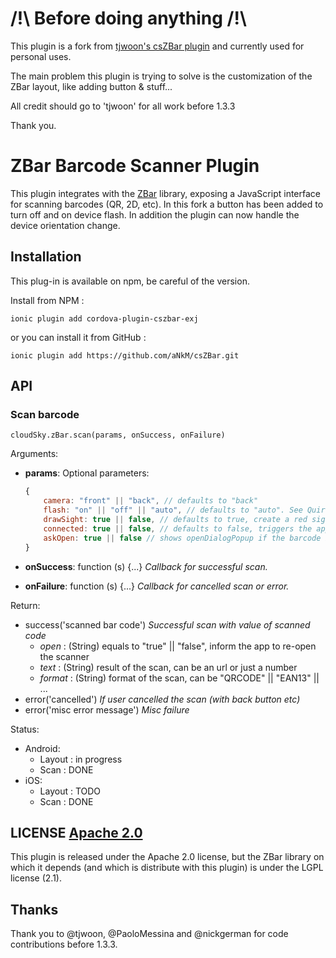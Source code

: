 # /!\ Before doing anything /!\

This plugin is a fork from [tjwoon's csZBar plugin](https://github.com/tjwoon/csZBar) and 
currently used for personal uses.

The main problem this plugin is trying to solve is the customization of the ZBar layout, like adding button & stuff...

All credit should go to 'tjwoon' for all work before 1.3.3

Thank you.



# ZBar Barcode Scanner Plugin

This plugin integrates with the [ZBar](http://zbar.sourceforge.net/) library,
exposing a JavaScript interface for scanning barcodes (QR, 2D, etc).
In this fork a button has been added to turn off and on device flash. In addition the plugin can now handle the device orientation change.

## Installation

This plug-in is available on npm, be careful of the version.

Install from NPM :

    ionic plugin add cordova-plugin-cszbar-exj

or you can install it from GitHub :
 
    ionic plugin add https://github.com/aNkM/csZBar.git

## API

### Scan barcode

    cloudSky.zBar.scan(params, onSuccess, onFailure)

Arguments:

- **params**: Optional parameters:

    ```javascript
    {
        camera: "front" || "back", // defaults to "back"
        flash: "on" || "off" || "auto", // defaults to "auto". See Quirks
        drawSight: true || false, // defaults to true, create a red sight/line in the center of the scanner view.
        connected: true || false, // defaults to false, triggers the appearance of the login button if false
        askOpen: true || false // shows openDialogPopup if the barcode is an external url
    }
    ```

- **onSuccess**: function (s) {...} _Callback for successful scan._
- **onFailure**: function (s) {...} _Callback for cancelled scan or error._

Return:

- success('scanned bar code') _Successful scan with value of scanned code_
    - _open_ : (String) equals to "true" || "false", inform the app to re-open the scanner
    - _text_ : (String) result of the scan, can be an url or just a number
    - _format_ : (String) format of the scan, can be "QRCODE" || "EAN13" || ...
- error('cancelled') _If user cancelled the scan (with back button etc)_
- error('misc error message') _Misc failure_

Status:

- Android:
    - Layout : in progress
    - Scan : DONE
- iOS:
    - Layout : TODO
    - Scan : DONE


## LICENSE [Apache 2.0](LICENSE.md)

This plugin is released under the Apache 2.0 license, but the ZBar library on which it depends (and which is distribute with this plugin) is under the LGPL license (2.1).


## Thanks

Thank you to @tjwoon, @PaoloMessina and @nickgerman for code contributions before 1.3.3.
